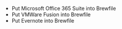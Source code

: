 - Put Microsoft Office 365 Suite into Brewfile
- Put VMWare Fusion into Brewfile
- Put Evernote into Brewfile

